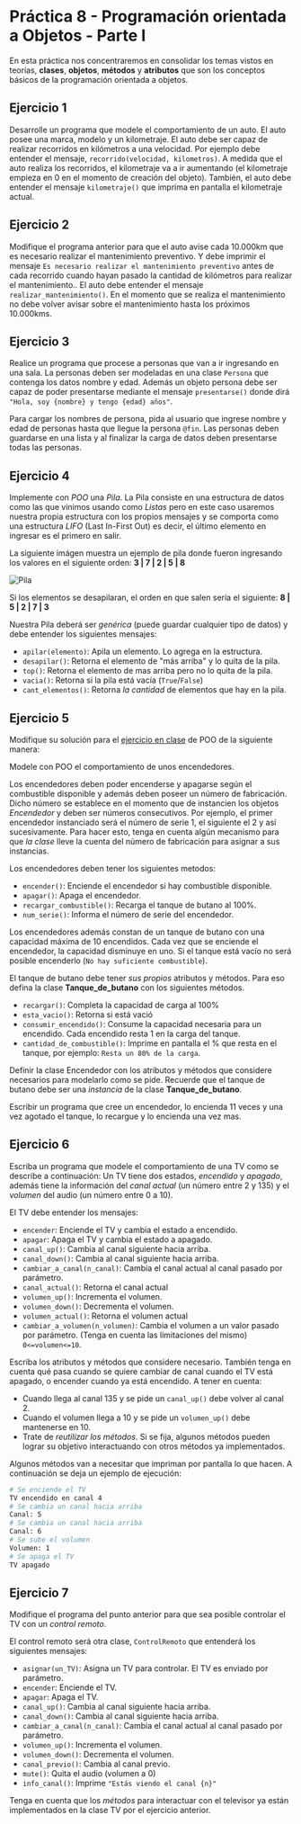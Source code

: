 # Práctica 8 - Programación orientada a Objetos - Parte I

En esta práctica nos concentraremos en consolidar los temas vistos en teorías, **clases**, **objetos**, **métodos** y **atributos** que son los conceptos básicos de la programación orientada a objetos.

## Ejercicio 1
Desarrolle un programa que modele el comportamiento de un auto. El auto posee una marca, modelo y un kilometraje. El auto debe ser capaz de realizar recorridos en kilómetros a una velocidad. Por ejemplo debe entender el mensaje, `recorrido(velocidad, kilometros)`. A medida que el auto realiza los recorridos, el kilometraje va a ir aumentando (el kilometraje empieza en 0 en el momento de creación del objeto). También, el auto debe entender el mensaje `kilometraje()` que imprima en pantalla el kilometraje actual.

## Ejercicio 2
Modifique el programa anterior para que el auto avise cada 10.000km que es necesario realizar el mantenimiento preventivo. Y debe imprimir el mensaje `Es necesario realizar el mantenimiento preventivo` antes de cada recorrido cuando hayan pasado la cantidad de kilómetros para realizar el mantenimiento.. El auto debe entender el mensaje `realizar_mantenimiento()`. En el momento que se realiza el mantenimiento no debe volver avisar sobre el mantenimiento hasta los próximos 10.000kms.

## Ejercicio 3
Realice un programa que procese a personas que van a ir ingresando en una sala. La personas deben ser modeladas en una clase `Persona` que contenga los datos nombre y edad. Además un objeto persona debe ser capaz de poder presentarse mediante el mensaje `presentarse()` donde dirá `"Hola, soy {nombre} y tengo {edad} años"`.

Para cargar los nombres de persona, pida al usuario que ingrese nombre y edad de personas hasta que llegue la persona `@fin`. Las personas deben guardarse en una lista y al finalizar la carga de datos deben presentarse todas las personas.

## Ejercicio 4
Implemente con _POO_ una _Pila_. La Pila consiste en una estructura de datos como las que vinimos usando como _Listas_ pero en este caso usaremos nuestra propia estructura con los propios mensajes y se comporta como una estructura _LIFO_ (Last In-First Out) es decir, el último elemento en ingresar es el primero en salir. 


La siguiente imágen muestra un ejemplo de pila donde fueron ingresando los valores en el siguiente orden: **3 | 7 | 2 | 5 | 8**

![Pila](http://www.dcc.uchile.cl/~bebustos/apuntes/cc30a/TDA/pila.gif)

Si los elementos se desapilaran, el orden en que salen sería el siguiente: **8 | 5 | 2 | 7 | 3**

Nuestra Pila deberá ser _genérica_ (puede guardar cualquier tipo de datos) y debe entender los siguientes mensajes:

- `apilar(elemento)`: Apila un elemento. Lo agrega en la estructura.
- `desapilar()`: Retorna el elemento de "más arriba" y lo quita de la pila.
- `top()`: Retorna el elemento de mas arriba pero no lo quita de la pila.
- `vacia()`: Retorna si la pila está vacía (`True`/`False`)
- `cant_elementos()`: Retorna _la cantidad_ de elementos que hay en la pila.


## Ejercicio 5
Modifique su solución para el [ejercicio en clase](https://clases.concristian.com.ar/clasePoo.html#/ejercicio) de POO de la siguiente manera:

Modele con POO el comportamiento de unos encendedores.

Los encendedores deben poder encenderse y apagarse según el combustible disponible y además deben poseer un número de fabricación. Dicho número se establece en el momento que de instancien los objetos _Encendedor_ y deben ser números consecutivos. Por ejemplo, el primer encendedor instanciado será el número de serie 1, el siguiente el 2 y así sucesivamente. Para hacer esto, tenga en cuenta algún mecanismo para que _la clase_ lleve la cuenta del número de fabricación para asignar a sus instancias.

Los encendedores deben tener los siguientes metodos:
- `encender()`: Enciende el encendedor si hay combustible disponible.
- `apagar()`: Apaga el encendedor.
- `recargar_combustible()`: Recarga el tanque de butano al 100%.
- `num_serie()`: Informa el número de serie del encendedor.

Los encendedores además constan de un tanque de butano con una capacidad máxima de 10 encendidos. Cada vez que se enciende el encendedor, la capacidad disminuye en uno. Si el tanque está vacío no será posible encenderlo (`No hay suficiente combustible`).

El tanque de butano debe tener _sus propios_ atributos y métodos. Para eso defina la clase **Tanque_de_butano** con los siguientes métodos.
- `recargar()`: Completa la capacidad de carga al 100%
- `esta_vacio()`: Retorna si está vació
- `consumir_encendido()`: Consume la capacidad necesaria para un encendido. Cada encendido resta 1 en la carga del tanque.
- `cantidad_de_combustible()`: Imprime en pantalla el % que resta en el tanque, por ejemplo: `Resta un 80% de la carga`.

Definir la clase Encendedor con los atributos y métodos que considere necesarios para modelarlo como se pide. Recuerde que el tanque de butano debe ser una _instancia_ de la clase **Tanque_de_butano**.

Escribir un programa que cree un encendedor, lo encienda 11 veces y una vez agotado el tanque, lo recargue y lo encienda una vez mas.

## Ejercicio 6
Escriba un programa que modele el comportamiento de una TV como se describe a continuación: Un TV tiene dos estados, _encendido_ y _apagado_, además tiene la información del _canal actual_ (un número entre 2 y 135) y el _volumen_ del audio (un número entre 0 a 10).

El TV debe entender los mensajes:
- `encender`: Enciende el TV y cambia el estado a encendido.
- `apagar`: Apaga el TV y cambia el estado a apagado.
- `canal_up()`: Cambia al canal siguiente hacia arriba.
- `canal_down()`: Cambia al canal siguiente hacia arriba.
- `cambiar_a_canal(n_canal)`: Cambia el canal actual al canal pasado por parámetro.
- `canal_actual()`: Retorna el canal actual
- `volumen_up()`: Incrementa el volumen.
- `volumen_down()`: Decrementa el volumen.
- `volumen_actual()`: Retorna el volumen actual
- `cambiar_a_volumen(n_volumen)`: Cambia el volumen a un valor pasado por parámetro. (Tenga en cuenta las limitaciones del mismo) `0<=volumen<=10`.


Escriba los atributos y métodos que considere necesario. También tenga en cuenta qué pasa cuando se quiere cambiar de canal cuando el TV está apagado, o encender cuando ya está encendido.
A tener en cuenta:
- Cuando llega al canal 135 y se pide un `canal_up()` debe volver al canal 2.
- Cuando el volumen llega a 10 y se pide un `volumen_up()` debe mantenerse en 10.
- Trate de _reutilizar los métodos_. Si se fija, algunos métodos pueden lograr su objetivo interactuando con otros métodos ya implementados.

Algunos métodos van a necesitar que impriman por pantalla lo que hacen. A continuación se deja un ejemplo de ejecución:
```bash
# Se enciende el TV
TV encendido en canal 4
# Se cambia un canal hacia arriba
Canal: 5
# Se cambia un canal hacia arriba
Canal: 6
# Se sube el volumen
Volumen: 1
# Se apaga el TV
TV apagado
```

## Ejercicio 7

Modifique el programa del punto anterior para que sea posible controlar el TV con un _control remoto_.

El control remoto será otra clase, `ControlRemoto` que entenderá los siguientes mensajes:
- `asignar(un_TV)`: Asigna un TV para controlar. El TV es enviado por parámetro.
- `encender`: Enciende el TV.
- `apagar`: Apaga el TV.
- `canal_up()`: Cambia al canal siguiente hacia arriba.
- `canal_down()`: Cambia al canal siguiente hacia arriba.
- `cambiar_a_canal(n_canal)`: Cambia el canal actual al canal pasado por parámetro.
- `volumen_up()`: Incrementa el volumen.
- `volumen_down()`: Decrementa el volumen.
- `canal_previo()`: Cambia al canal previo.
- `mute()`: Quita el audio (volumen a 0)
- `info_canal()`: Imprime `"Estás viendo el canal {n}"`

Tenga en cuenta que los _métodos_ para interactuar con el televisor ya están implementados en la clase TV por el ejercicio anterior.



